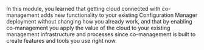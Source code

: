 ﻿In this module, you learned that getting cloud connected with co-management adds new functionality to your existing Configuration Manager deployment without changing how you already work, and that by enabling co-management you apply the value of the cloud to your existing management infrastructure and processes since co-management is built to create features and tools you use right now.


